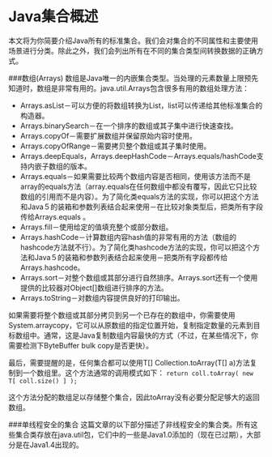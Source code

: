 Java集合概述
==================
本文将为你简要介绍Java所有的标准集合。我们会对集合的不同属性和主要使用场景进行分类。除此之外，我们会列出所有在不同的集合类型间转换数据的正确方式。

###数组(Arrays)
数组是Java唯一的内嵌集合类型。当处理的元素数量上限预先知道时，数组是非常有用的。java.util.Arrays包含很多有用的数组处理方法：

* Arrays.asList－可以方便的将数组转换为List，list可以传递给其他标准集合的构造器。
* Arrays.binarySearch－在一个排序的数组或其子集中进行快速查找。
* Arrays.copyOf－需要扩展数组并保留原始内容时使用。
* Arrays.copyOfRange－需要拷贝整个数组或其子集时使用。
* Arrays.deepEquals，Arrays.deepHashCode－Arrays.equals/hashCode支持内嵌子数组的版本。
* Arrays.equals－如果需要比较两个数组内容是否相同，使用该方法而不是array的equals方法（array.equals在任何数组中都没有覆写，因此它只比较数组的引用而不是内容）。为了简化类equals方法的实现，你可以把这个方法和Java５的装箱和参数列表结合起来使用－在比较对象类型后，把类所有字段传给Arrays.equals 。
* Arrays.fill－使用给定的值填充整个或部分数组。
* Arrays.hashCode－计算数组内容hash值的非常有用的方法（数组的hashcode方法就不行）。为了简化类hashcode方法的实现，你可以把这个方法和Java５的装箱和参数列表结合起来使用－把类所有字段都传给Arrays.hashcode。
* Arrays.sort－对整个数组或其部分进行自然排序。Arrays.sort还有一个使用提供的比较器对Object[]数组进行排序的方法。
* Arrays.toString－对数组内容提供良好的打印输出。

如果需要将整个数组或其部分拷贝到另一个已存在的数组中，你需要使用System.arraycopy，它可以从原数组的指定位置开始，复制指定数量的元素到目标数组中。通常，这是Java复制数组内容最快的方式（不过，在某些情况下，你需要检测下ByteBuffer bulk copy是否更快）。

最后，需要提醒的是，任何集合都可以使用T[] Collection.toArray(T[] a)方法复制到一个数组里。这个方法通常的调用模式如下：
`return coll.toArray( new T[ coll.size() ] );`

这个方法分配的数组足以存储整个集合，因此toArray没有必要分配足够大的返回数组。

###单线程安全的集合
这篇文章的以下部分描述了非线程安全的集合类。所有这些集合类存放在java.util包，它们中的一些是Java1.0添加的（现在已过期），大部分是在Java1.4出现的。
